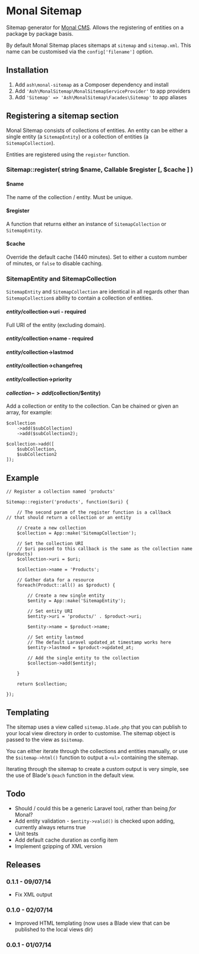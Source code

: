 # Monal Sitemap

Sitemap generator for [Monal CMS](https://github.com/arranjacques/monal). Allows the registering of entities on a package by package basis.

By default Monal Sitemap places sitemaps at `sitemap` and `sitemap.xml`. This name can be customised via the `config['filename']` option.

## Installation

1. Add `ash\monal-sitemap` as a Composer dependency and install
2. Add `'Ash\MonalSitemap\MonalSitemapServiceProvider'` to app providers
3. Add `'Sitemap' => 'Ash\MonalSitemap\Facades\Sitemap'` to app aliases

## Registering a sitemap section

Monal Sitemap consists of collections of entities. An entity can be either a single entity (a `SitemapEntity`) or a collection of entities (a `SitemapCollection`).

Entities are registered using the `register` function.

### Sitemap::register( string $name, Callable $register [, $cache ] )

#### $name
The name of the collection / entity. Must be unique.

#### $register
A function that returns either an instance of `SitemapCollection` or `SitemapEntity`.

#### $cache
Override the default cache (1440 minutes). Set to either a custom number of minutes, or `false` to disable caching.

### SitemapEntity and SitemapCollection
`SitemapEntity` and `SitemapCollection` are identical in all regards other than `SitemapCollection`s ability to contain a collection of entities.

#### $entity/$collection->uri - required
Full URI of the entity (excluding domain).

#### $entity/$collection->name - required

#### $entity/$collection->lastmod

#### $entity/$collection->changefreq

#### $entity/$collection->priority

#### $collection->add($collection/$entity)
Add a collection or entity to the collection. Can be chained or given an array, for example:

	$collection
		->add($subCollection)
		->add($subCollection2);
		
	$collection->add([
		$subCollection,
		$subCollection2
	]);

## Example

	// Register a collection named 'products'
	
	Sitemap::register('products', function($uri) {
	
		// The second param of the register function is a callback
	// that should return a collection or an entity
		
		// Create a new collection
		$collection = App::make('SitemapCollection');
		
		// Set the collection URI
		// $uri passed to this callback is the same as the collection name (products)
		$collection->uri = $uri;
		
		$collection->name = 'Products';
	
		// Gather data for a resource	
		foreach(Product::all() as $product) {
			
			// Create a new single entity
			$entity = App::make('SitemapEntity');
			
			// Set entity URI
			$entity->uri = 'products/' . $product->uri;
			
			$entity->name = $product->name;
			
			// Set entity lastmod
			// The default Laravel updated_at timestamp works here
			$entity->lastmod = $product->updated_at;
			
			// Add the single entity to the collection
			$collection->add($entity);
			
		}

		return $collection;
	
	});

## Templating
The sitemap uses a view called `sitemap.blade.php` that you can publish to your local view directory in order to customise. The sitemap object is passed to the view as `$sitemap`.

You can either iterate through the collections and entities manually, or use the `$sitemap->html()` function to output a `<ul>` containing the sitemap.

Iterating through the sitemap to create a custom output is very simple, see the use of Blade's `@each` function in the default view.

## Todo
- Should / could this be a generic Laravel tool, rather than being *for* Monal?
- Add entity validation - `$entity->valid()` is checked upon adding, currently always returns true
- Unit tests
- Add default cache duration as config item
- Implement gzipping of XML version

## Releases

### 0.1.1 - 09/07/14
- Fix XML output

### 0.1.0 - 02/07/14
- Improved HTML templating (now uses a Blade view that can be published to the local views dir)

### 0.0.1 - 01/07/14